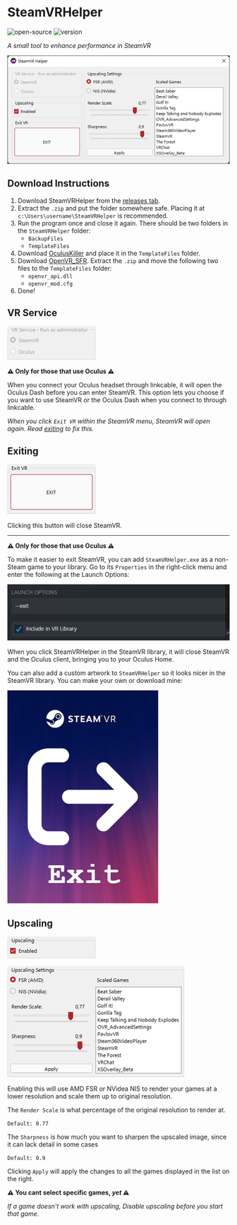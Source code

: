 # SteamVRHelper

![open-source](https://img.shields.io/badge/open%20source-❤-FF0000) ![version](https://img.shields.io/github/v/release/luximus-hunter/SteamVRHelper?label=version)

_A small tool to enhance performance in SteamVR_

![program](./images/program.png)

## Download Instructions

1. Download SteamVRHelper from the [releases tab](https://github.com/luximus-hunter/SteamVRHelper/releases/latest).
2. Extract the `.zip` and put the folder somewhere safe. Placing it at `c:\Users\username\SteamVRHelper` is recommended.
3. Run the program once and close it again. There should be two folders in the `SteamVRHelper` folder:
    - `BackupFiles`
    - `TemplateFiles`
4. Download [OculusKiller](https://github.com/ItsKaitlyn03/OculusKiller/releases/latest) and place it in the `TemplateFiles` folder.
5. Download [OpenVR_SFR](https://github.com/fholger/openvr_fsr/releases/latest). Extract the `.zip` and move the following two files to the `TemplateFiles` folder:
    - `openvr_api.dll`
    - `openvr_mod.cfg`
6. Done!

## VR Service

![service](./images/service.png)

**⚠️ Only for those that use Oculus ⚠️**

When you connect your Oculus headset through linkcable, it will open the Oculus Dash before you can enter SteamVR. This option lets you choose if you want to use SteamVR or the Oculus Dash when you connect to through linkcable.

_When you click `Exit VR` within the SteamVR menu, SteamVR will open again. Read [exiting](#exiting) to fix this._

## Exiting

![exit](./images/exit.png)

Clicking this button will close SteamVR.

---

**⚠️ Only for those that use Oculus ⚠️**

To make it easier to exit SteamVR, you can add `SteamVRHelper.exe` as a non-Steam game to your library. Go to its `Properties` in the right-click menu and enter the following at the Launch Options:

![launch-options](./images/launch-options.png)

When you click SteamVRHelper in the SteamVR library, it will close SteamVR and the Oculus client, bringing you to your Oculus Home.

You can also add a custom artwork to `SteamVRHelper` so it looks nicer in the SteamVR library. You can make your own or download mine:

![grid](./images/grid.png)

## Upscaling

![enable-upscaling](./images/enable-upscaling.png)

![upscaling](./images/upscaling.png)

Enabling this will use AMD FSR or NVidea NIS to render your games at a lower resolution and scale them up to original resolution.

The `Render Scale` is what percentage of the original resolution to render at.

```
Default: 0.77
```

The `Sharpness` is how much you want to sharpen the upscaled image, since it can lack detail in some cases

```
Default: 0.9
```

Clicking `Apply` will apply the changes to all the games displayed in the list on the right.

**⚠️ You cant select specific games, _yet_ ⚠️**

_If a game doesn't work with upscaling, Disable upscaling before you start that game._